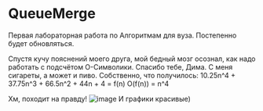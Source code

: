 # QueueMerge
Первая лабораторная работа по Алгоритмам для вуза.
Постепенно будет обновляться.

Спустя кучу пояснений моего друга, мой бедный мозг осознал, как надо работать с подсчётом О-Символики. Спасибо тебе, Дима. С меня сигареты, а может и пиво.
Собственно, что получилось:
10.25n^4 + 37.75n^3 + 66.5n^2 + 44n + 4 = f(n)
O(f(n)) = n^4

Хм, походит на правду!
![image](https://user-images.githubusercontent.com/92951189/142605390-8d636eb0-a8f6-41ca-9ed8-27e18583263c.png)
И графики красивые)
